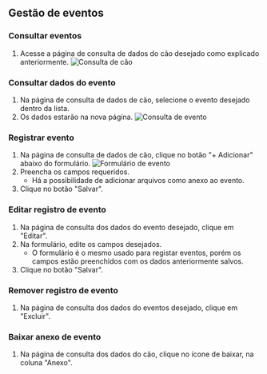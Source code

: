 ## Gestão de eventos

### Consultar eventos

1. Acesse a página de consulta de dados do cão desejado como explicado anteriormente.
   ![Consulta de cão](./assets/dog-view.png "Consulta de cão")

### Consultar dados do evento

1. Na página de consulta de dados de cão, selecione o evento desejado dentro da lista.
2. Os dados estarão na nova página.
   ![Consulta de evento](./assets/event-view.png "Consulta de evento")

### Registrar evento

1. Na página de consulta de dados de cão, clique no botão "+ Adicionar" abaixo do formulário.
   ![Formulário de evento](./assets/event-form.png "Formulário de evento")
2. Preencha os campos requeridos.
   - Há a possibilidade de adicionar arquivos como anexo ao evento.
3. Clique no botão "Salvar".

### Editar registro de evento

1. Na página de consulta dos dados do evento desejado, clique em "Editar".
2. Na formulário, edite os campos desejados.
   - O formulário é o mesmo usado para registar eventos, porém os campos estão preenchidos com os dados anteriormente salvos.
3. Clique no botão "Salvar".

### Remover registro de evento

1. Na página de consulta dos dados do eventos desejado, clique em "Excluir".

### Baixar anexo de evento

1. Na página de consulta dos dados do cão, clique no ícone de baixar, na coluna "Anexo".
